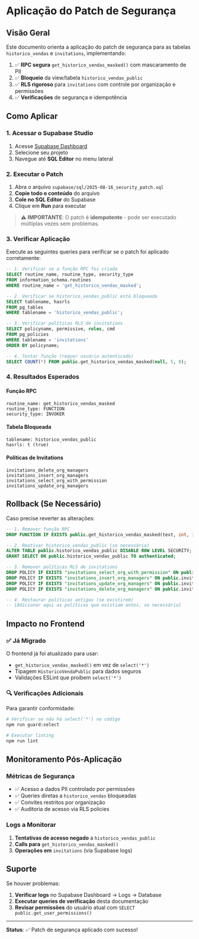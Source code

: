 # Aplicação do Patch de Segurança

## Visão Geral
Este documento orienta a aplicação do patch de segurança para as tabelas `historico_vendas` e `invitations`, implementando:

1. ✅ **RPC segura** `get_historico_vendas_masked()` com mascaramento de PII
2. ✅ **Bloqueio** da view/tabela `historico_vendas_public` 
3. ✅ **RLS rigoroso** para `invitations` com controle por organização e permissões
4. ✅ **Verificações** de segurança e idempotência

## Como Aplicar

### 1. Acessar o Supabase Studio
1. Acesse [Supabase Dashboard](https://supabase.com/dashboard)
2. Selecione seu projeto
3. Navegue até **SQL Editor** no menu lateral

### 2. Executar o Patch
1. Abra o arquivo `supabase/sql/2025-08-16_security_patch.sql`
2. **Copie todo o conteúdo** do arquivo
3. **Cole no SQL Editor** do Supabase
4. Clique em **Run** para executar

> ⚠️ **IMPORTANTE**: O patch é **idempotente** - pode ser executado múltiplas vezes sem problemas.

### 3. Verificar Aplicação

Execute as seguintes queries para verificar se o patch foi aplicado corretamente:

```sql
-- 1. Verificar se a função RPC foi criada
SELECT routine_name, routine_type, security_type 
FROM information_schema.routines 
WHERE routine_name = 'get_historico_vendas_masked';

-- 2. Verificar se historico_vendas_public está bloqueada
SELECT tablename, hasrls 
FROM pg_tables 
WHERE tablename = 'historico_vendas_public';

-- 3. Verificar políticas RLS de invitations
SELECT policyname, permissive, roles, cmd 
FROM pg_policies 
WHERE tablename = 'invitations'
ORDER BY policyname;

-- 4. Testar função (requer usuário autenticado)
SELECT COUNT(*) FROM public.get_historico_vendas_masked(null, 5, 0);
```

### 4. Resultados Esperados

#### Função RPC
```
routine_name: get_historico_vendas_masked
routine_type: FUNCTION  
security_type: INVOKER
```

#### Tabela Bloqueada
```
tablename: historico_vendas_public
hasrls: t (true)
```

#### Políticas de Invitations
```
invitations_delete_org_managers
invitations_insert_org_managers  
invitations_select_org_with_permission
invitations_update_org_managers
```

## Rollback (Se Necessário)

Caso precise reverter as alterações:

```sql
-- 1. Remover função RPC
DROP FUNCTION IF EXISTS public.get_historico_vendas_masked(text, int, int);

-- 2. Reativar historico_vendas_public (se necessário)
ALTER TABLE public.historico_vendas_public DISABLE ROW LEVEL SECURITY;
GRANT SELECT ON public.historico_vendas_public TO authenticated;

-- 3. Remover políticas RLS de invitations
DROP POLICY IF EXISTS "invitations_select_org_with_permission" ON public.invitations;
DROP POLICY IF EXISTS "invitations_insert_org_managers" ON public.invitations;
DROP POLICY IF EXISTS "invitations_update_org_managers" ON public.invitations;
DROP POLICY IF EXISTS "invitations_delete_org_managers" ON public.invitations;

-- 4. Restaurar políticas antigas (se existirem)
-- [Adicionar aqui as políticas que existiam antes, se necessário]
```

## Impacto no Frontend

### ✅ Já Migrado
O frontend já foi atualizado para usar:
- `get_historico_vendas_masked()` em vez de `select('*')`
- Tipagem `HistoricoVendaPublic` para dados seguros
- Validações ESLint que proíbem `select('*')`

### 🔍 Verificações Adicionais
Para garantir conformidade:

```bash
# Verificar se não há select('*') no código
npm run guard:select

# Executar linting
npm run lint
```

## Monitoramento Pós-Aplicação

### Métricas de Segurança
- ✅ Acesso a dados PII controlado por permissões
- ✅ Queries diretas a `historico_vendas` bloqueadas  
- ✅ Convites restritos por organização
- ✅ Auditoria de acesso via RLS policies

### Logs a Monitorar
1. **Tentativas de acesso negado** a `historico_vendas_public`
2. **Calls para** `get_historico_vendas_masked()` 
3. **Operações em** `invitations` (via Supabase logs)

## Suporte

Se houver problemas:

1. **Verificar logs** no Supabase Dashboard → Logs → Database
2. **Executar queries de verificação** desta documentação  
3. **Revisar permissões** do usuário atual com `SELECT public.get_user_permissions()`

---

**Status**: ✅ Patch de segurança aplicado com sucesso!